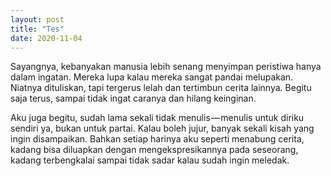 ```yaml
---
layout: post
title: "Tes"
date: 2020-11-04
---
```


<p>Sayangnya, kebanyakan manusia lebih senang menyimpan peristiwa hanya dalam ingatan. Mereka lupa kalau mereka sangat pandai melupakan. Niatnya dituliskan, tapi tergerus lelah dan tertimbun cerita lainnya. Begitu saja terus, sampai tidak ingat caranya dan hilang keinginan.</p>

<p>Aku juga begitu, sudah lama sekali tidak menulis — menulis untuk diriku sendiri ya, bukan untuk partai. Kalau boleh jujur, banyak sekali kisah yang ingin disampaikan. Bahkan setiap harinya aku seperti menabung cerita, kadang bisa diluapkan dengan mengekspresikannya pada seseorang, kadang terbengkalai sampai tidak sadar kalau sudah ingin meledak.</p>
